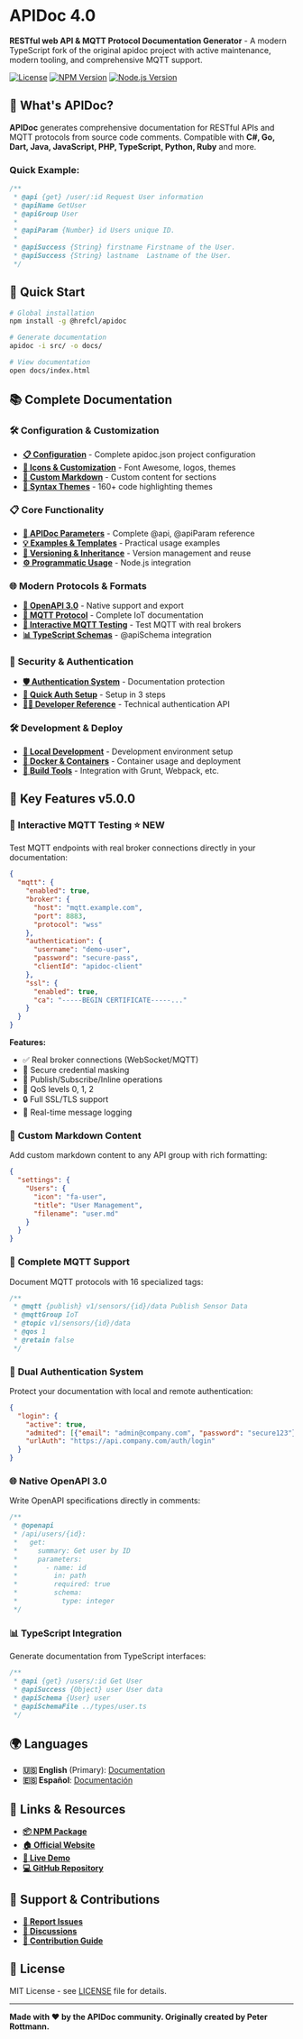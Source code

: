 # APIDoc 4.0

**RESTful web API & MQTT Protocol Documentation Generator** - A modern TypeScript fork of the original apidoc project with active maintenance, modern tooling, and comprehensive MQTT support.

[![License](https://img.shields.io/github/license/hrefcl/apidoc)](https://github.com/hrefcl/apidoc/blob/main/LICENSE)
[![NPM Version](https://img.shields.io/npm/v/@hrefcl/apidoc)](https://www.npmjs.com/package/@hrefcl/apidoc)
[![Node.js Version](https://img.shields.io/node/v/@hrefcl/apidoc)](https://nodejs.org/)

## 🚀 What's APIDoc?

**APIDoc** generates comprehensive documentation for RESTful APIs and MQTT protocols from source code comments. Compatible with **C#, Go, Dart, Java, JavaScript, PHP, TypeScript, Python, Ruby** and more.

### Quick Example:

```javascript
/**
 * @api {get} /user/:id Request User information
 * @apiName GetUser
 * @apiGroup User
 *
 * @apiParam {Number} id Users unique ID.
 *
 * @apiSuccess {String} firstname Firstname of the User.
 * @apiSuccess {String} lastname  Lastname of the User.
 */
```

## 🎯 Quick Start

```bash
# Global installation
npm install -g @hrefcl/apidoc

# Generate documentation
apidoc -i src/ -o docs/

# View documentation
open docs/index.html
```

## 📚 Complete Documentation

### 🛠️ **Configuration & Customization**
- **[📋 Configuration](./md/en/01-configuration.md)** - Complete apidoc.json project configuration
- **[🎨 Icons & Customization](./md/en/02-customization.md)** - Font Awesome, logos, themes
- **[📄 Custom Markdown](./md/en/03-custom-markdown.md)** - Custom content for sections
- **[🌈 Syntax Themes](./md/en/04-highlight-themes.md)** - 160+ code highlighting themes

### 📋 **Core Functionality**
- **[📖 APIDoc Parameters](./md/en/05-apidoc-params.md)** - Complete @api, @apiParam reference
- **[💡 Examples & Templates](./md/en/06-examples.md)** - Practical usage examples
- **[🔄 Versioning & Inheritance](./md/en/07-versioning.md)** - Version management and reuse
- **[⚙️ Programmatic Usage](./md/en/08-programmatic-usage.md)** - Node.js integration

### 🌐 **Modern Protocols & Formats**
- **[🔌 OpenAPI 3.0](./md/en/09-openapi.md)** - Native support and export
- **[📡 MQTT Protocol](./md/en/10-mqtt.md)** - Complete IoT documentation
- **[🧪 Interactive MQTT Testing](./md/en/18-mqtt-testing.md)** - Test MQTT with real brokers
- **[📊 TypeScript Schemas](./md/en/11-typescript-schemas.md)** - @apiSchema integration

### 🔐 **Security & Authentication**
- **[🛡️ Authentication System](./md/en/12-authentication.md)** - Documentation protection
- **[🚀 Quick Auth Setup](./md/en/13-quick-start-auth.md)** - Setup in 3 steps
- **[👨‍💻 Developer Reference](./md/en/14-auth-developer.md)** - Technical authentication API

### 🛠️ **Development & Deploy**
- **[🔨 Local Development](./md/en/15-development.md)** - Development environment setup
- **[🐳 Docker & Containers](./md/en/16-docker.md)** - Container usage and deployment
- **[🔧 Build Tools](./md/en/17-build-tools.md)** - Integration with Grunt, Webpack, etc.

## 🌟 Key Features v5.0.0

### 🧪 **Interactive MQTT Testing** ⭐ NEW
Test MQTT endpoints with real broker connections directly in your documentation:

```json
{
  "mqtt": {
    "enabled": true,
    "broker": {
      "host": "mqtt.example.com",
      "port": 8883,
      "protocol": "wss"
    },
    "authentication": {
      "username": "demo-user",
      "password": "secure-pass",
      "clientId": "apidoc-client"
    },
    "ssl": {
      "enabled": true,
      "ca": "-----BEGIN CERTIFICATE-----..."
    }
  }
}
```

**Features:**
- ✅ Real broker connections (WebSocket/MQTT)
- 🔐 Secure credential masking
- 📡 Publish/Subscribe/Inline operations
- 🎯 QoS levels 0, 1, 2
- 🔒 Full SSL/TLS support
- 📨 Real-time message logging

### 📝 **Custom Markdown Content**
Add custom markdown content to any API group with rich formatting:

```json
{
  "settings": {
    "Users": {
      "icon": "fa-user",
      "title": "User Management",
      "filename": "user.md"
    }
  }
}
```

### 📡 **Complete MQTT Support**
Document MQTT protocols with 16 specialized tags:

```javascript
/**
 * @mqtt {publish} v1/sensors/{id}/data Publish Sensor Data
 * @mqttGroup IoT
 * @topic v1/sensors/{id}/data
 * @qos 1
 * @retain false
 */
```

### 🔐 **Dual Authentication System**
Protect your documentation with local and remote authentication:

```json
{
  "login": {
    "active": true,
    "admited": [{"email": "admin@company.com", "password": "secure123"}],
    "urlAuth": "https://api.company.com/auth/login"
  }
}
```

### 🌐 **Native OpenAPI 3.0**
Write OpenAPI specifications directly in comments:

```javascript
/**
 * @openapi
 * /api/users/{id}:
 *   get:
 *     summary: Get user by ID
 *     parameters:
 *       - name: id
 *         in: path
 *         required: true
 *         schema:
 *           type: integer
 */
```

### 📊 **TypeScript Integration**
Generate documentation from TypeScript interfaces:

```typescript
/**
 * @api {get} /users/:id Get User
 * @apiSuccess {Object} user User data
 * @apiSchema {User} user
 * @apiSchemaFile ../types/user.ts
 */
```

## 🌍 Languages

- **🇺🇸 English** (Primary): [Documentation](./md/en/)
- **🇪🇸 Español**: [Documentación](./md/es/)

## 🔗 Links & Resources

- **[📦 NPM Package](https://www.npmjs.com/package/@hrefcl/apidoc)**
- **[🏠 Official Website](https://apidoc.app)**
- **[🚀 Live Demo](http://apidocts.com/example/)**
- **[💻 GitHub Repository](https://github.com/hrefcl/apidoc)**

## 🤝 Support & Contributions

- **[🐛 Report Issues](https://github.com/hrefcl/apidoc/issues)**
- **[💬 Discussions](https://github.com/hrefcl/apidoc/discussions)**
- **[📖 Contribution Guide](./md/en/15-development.md)**

## 📄 License

MIT License - see [LICENSE](./LICENSE) file for details.

---

**Made with ❤️ by the APIDoc community. Originally created by Peter Rottmann.**
